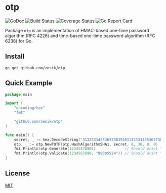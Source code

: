 # otp

[![GoDoc](https://godoc.org/github.com/zesik/otp?status.svg)](https://godoc.org/github.com/zesik/otp)
[![Build Status](https://travis-ci.org/zesik/otp.svg?branch=master)](https://travis-ci.org/zesik/otp)
[![Coverage Status](https://coveralls.io/repos/github/zesik/otp/badge.svg?branch=master)](https://coveralls.io/github/zesik/otp?branch=master)
[![Go Report Card](https://goreportcard.com/badge/github.com/zesik/otp)](https://goreportcard.com/report/github.com/zesik/otp)

Package `otp` is an implementation of HMAC-based one-time password algorithm (RFC 4226) and
time-based one-time password algorithm (RFC 6238) for Go.

## Install

```
go get github.com/zesik/otp
```

## Quick Example

```go
package main

import (
	"encoding/hex"
	"fmt"

	"github.com/zesik/otp"
)

func main() {
	secret, _ := hex.DecodeString("3132333435363738393031323334353637383930")
	otp, _ := otp.NewTOTP(otp.HashAlgorithmSHA1, secret, 8, 30, 0, 0)
	fmt.Println(otp.Generate(1234567890))             // Should print "89005924"
	fmt.Println(otp.Validate(1234567890, "89005924")) // Should print "true"
}
```

## License

[MIT](LICENSE)

